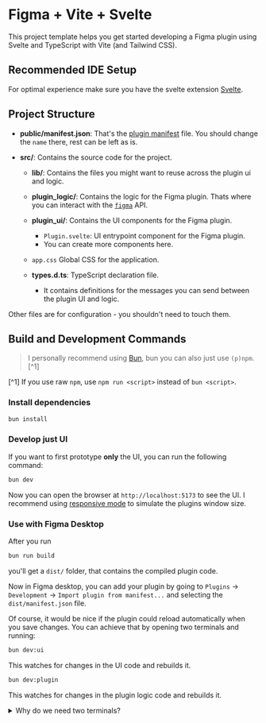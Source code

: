 # Figma + Vite + Svelte

This project template helps you get started developing a Figma plugin using Svelte and TypeScript with Vite (and Tailwind CSS).

## Recommended IDE Setup

For optimal experience make sure you have the svelte extension [Svelte](https://marketplace.visualstudio.com/items?itemName=svelte.svelte-vscode).

## Project Structure

- **public/manifest.json**: That's the [plugin manifest](https://www.figma.com/plugin-docs/manifest/) file. You should change the `name` there, rest can be left as is.

- **src/**: Contains the source code for the project.

  - **lib/**: Contains the files you might want to reuse across the plugin ui and logic.
  - **plugin_logic/**: Contains the logic for the Figma plugin.
    Thats where you can interact with the [`figma`](https://www.figma.com/plugin-docs/api/figma/) API.

  - **plugin_ui/**: Contains the UI components for the Figma plugin.

    - `Plugin.svelte`: UI entrypoint component for the Figma plugin.
    - You can create more components here.

  - `app.css` Global CSS for the application.

  - **types.d.ts**: TypeScript declaration file.
    - It contains definitions for the messages you can send between the plugin UI and logic.

Other files are for configuration - you shouldn't need to touch them.

## Build and Development Commands

> I personally recommend using [Bun](https://bun.sh/), bun you can also just use `(p)npm`. [^1]

[^1] If you use raw `npm`, use `npm run <script>` instead of `bun <script>`.

### Install dependencies

```sh
bun install
```

### Develop just UI

If you want to first prototype **only** the UI, you can run the following command:

```sh
bun dev
```

Now you can open the browser at `http://localhost:5173` to see the UI.
I recommend using [responsive mode](https://developer.chrome.com/docs/devtools/device-mode/#responsive) to simulate the plugins window size.

### Use with Figma Desktop

After you run

```sh
bun run build
```

you'll get a `dist/` folder, that contains the compiled plugin code.

Now in Figma desktop, you can add your plugin by going to `Plugins` -> `Development` -> `Import plugin from manifest...` and selecting the `dist/manifest.json` file.

Of course, it would be nice if the plugin could reload automatically when you save changes.
You can achieve that by opening two terminals and running:

```sh
bun dev:ui
```

This watches for changes in the UI code and rebuilds it.

```sh
bun dev:plugin
```

This watches for changes in the plugin logic code and rebuilds it.

<details>
<summary>Why do we need two terminals?</summary>

The plugin logic and UI are two different independent parts.
We put them in one project for ease of development and code sharing,
but ultimately they need to be compiled separately.

</details>
